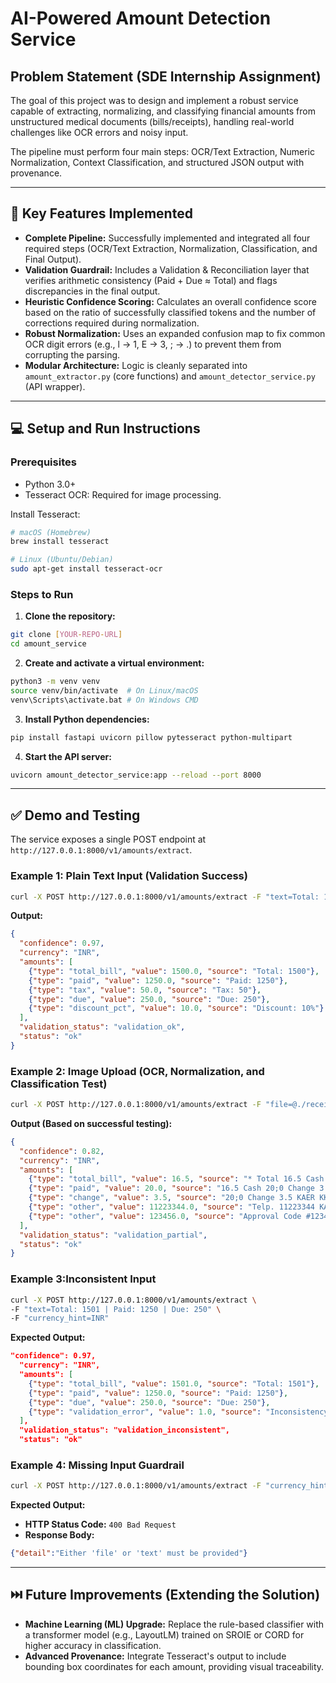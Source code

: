 # AI-Powered Amount Detection Service

## Problem Statement (SDE Internship Assignment)
The goal of this project was to design and implement a robust service capable of extracting, normalizing, and classifying financial amounts from unstructured medical documents (bills/receipts), handling real-world challenges like OCR errors and noisy input.

The pipeline must perform four main steps: OCR/Text Extraction, Numeric Normalization, Context Classification, and structured JSON output with provenance.

---

## 🚀 Key Features Implemented
- **Complete Pipeline:** Successfully implemented and integrated all four required steps (OCR/Text Extraction, Normalization, Classification, and Final Output).
- **Validation Guardrail:** Includes a Validation & Reconciliation layer that verifies arithmetic consistency (Paid + Due ≈ Total) and flags discrepancies in the final output.
- **Heuristic Confidence Scoring:** Calculates an overall confidence score based on the ratio of successfully classified tokens and the number of corrections required during normalization.
- **Robust Normalization:** Uses an expanded confusion map to fix common OCR digit errors (e.g., l → 1, E → 3, ; → .) to prevent them from corrupting the parsing.
- **Modular Architecture:** Logic is cleanly separated into `amount_extractor.py` (core functions) and `amount_detector_service.py` (API wrapper).

---

## 💻 Setup and Run Instructions

### Prerequisites
- Python 3.0+
- Tesseract OCR: Required for image processing.

Install Tesseract:
```bash
# macOS (Homebrew)
brew install tesseract

# Linux (Ubuntu/Debian)
sudo apt-get install tesseract-ocr
```

### Steps to Run
1. **Clone the repository:**
```bash
git clone [YOUR-REPO-URL]
cd amount_service
```

2. **Create and activate a virtual environment:**
```bash
python3 -m venv venv
source venv/bin/activate  # On Linux/macOS
venv\Scripts\activate.bat # On Windows CMD
```

3. **Install Python dependencies:**
```bash
pip install fastapi uvicorn pillow pytesseract python-multipart
```

4. **Start the API server:**
```bash
uvicorn amount_detector_service:app --reload --port 8000
```

---

## ✅ Demo and Testing

The service exposes a single POST endpoint at `http://127.0.0.1:8000/v1/amounts/extract`.

### Example 1: Plain Text Input (Validation Success)
```bash
curl -X POST http://127.0.0.1:8000/v1/amounts/extract -F "text=Total: 1500 | Paid: 1250 | Tax: 50 | Due: 250 | Discount: 10%" -F "currency_hint=INR"
```
**Output:**
```json
{
  "confidence": 0.97,
  "currency": "INR",
  "amounts": [
    {"type": "total_bill", "value": 1500.0, "source": "Total: 1500"},
    {"type": "paid", "value": 1250.0, "source": "Paid: 1250"},
    {"type": "tax", "value": 50.0, "source": "Tax: 50"},
    {"type": "due", "value": 250.0, "source": "Due: 250"},
    {"type": "discount_pct", "value": 10.0, "source": "Discount: 10%"}
  ],
  "validation_status": "validation_ok",
  "status": "ok"
}
```


### Example 2: Image Upload (OCR, Normalization, and Classification Test)
```bash
curl -X POST http://127.0.0.1:8000/v1/amounts/extract -F "file=@./receipt.jpg" -F "currency_hint=INR"
```
**Output (Based on successful testing):**
```json
{
  "confidence": 0.82,
  "currency": "INR",
  "amounts": [
    {"type": "total_bill", "value": 16.5, "source": "* Total 16.5 Cash 20;0"},
    {"type": "paid", "value": 20.0, "source": "16.5 Cash 20;0 Change 3.5"},
    {"type": "change", "value": 3.5, "source": "20;0 Change 3.5 KAER KKK"},
    {"type": "other", "value": 11223344.0, "source": "Telp. 11223344 KARE K"},
    {"type": "other", "value": 123456.0, "source": "Approval Code #123456 KERR KAKKR"}
  ],
  "validation_status": "validation_partial",
  "status": "ok"
}
```

### Example 3:Inconsistent Input
```bash
curl -X POST http://127.0.0.1:8000/v1/amounts/extract \
-F "text=Total: 1501 | Paid: 1250 | Due: 250" \
-F "currency_hint=INR"
```
**Expected Output:**
```json
"confidence": 0.97,
  "currency": "INR",
  "amounts": [
    {"type": "total_bill", "value": 1501.0, "source": "Total: 1501"},
    {"type": "paid", "value": 1250.0, "source": "Paid: 1250"},
    {"type": "due", "value": 250.0, "source": "Due: 250"},
    {"type": "validation_error", "value": 1.0, "source": "Inconsistency: Total (1501.0) != Paid (1250.0) + Due (250.0)"}
  ],
  "validation_status": "validation_inconsistent",
  "status": "ok"
```


### Example 4: Missing Input Guardrail
```bash
curl -X POST http://127.0.0.1:8000/v1/amounts/extract -F "currency_hint=INR"
```
**Expected Output:**
- **HTTP Status Code:** `400 Bad Request`
- **Response Body:**
```json
{"detail":"Either 'file' or 'text' must be provided"}
```

---

## ⏭️ Future Improvements (Extending the Solution)
- **Machine Learning (ML) Upgrade:** Replace the rule-based classifier with a transformer model (e.g., LayoutLM) trained on SROIE or CORD for higher accuracy in classification.
- **Advanced Provenance:** Integrate Tesseract's output to include bounding box coordinates for each amount, providing visual traceability.
